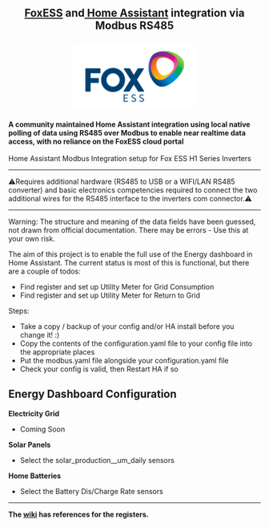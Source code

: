 <h2 align="center">
   <a href="https://www.fox-ess.com">FoxESS</a> and<a href="https://www.home-assistant.io"> Home Assistant</a> integration via Modbus RS485
   </br></br>
   <img src="https://github.com/home-assistant/brands/raw/master/custom_integrations/foxess/logo.png" >
   </br>
</h2>


<b>A community maintained Home Assistant integration using local native polling of data using RS485 over Modbus to enable near realtime data access, with no reliance on the FoxESS cloud portal</b><br><br>
Home Assistant Modbus Integration setup for Fox ESS H1 Series Inverters

---

⚠️Requires additional hardware (RS485 to USB or a WIFI/LAN RS485 converter) and basic electronics competencies required to connect the two additional wires for the RS485 interface to the inverters com connector.⚠️

---

<p>Warning: The structure and meaning of the data fields have been guessed, not drawn from official documentation. There may be errors - Use this at your own risk.</p>

The aim of this project is to enable the full use of the Energy dashboard in Home Assistant. The current status is most of this is functional, but there are a couple of todos:
* Find register and set up Utility Meter for Grid Consumption
* Find register and set up Utility Meter for Return to Grid

Steps:
* Take a copy / backup of your config and/or HA install before you change it! :)
* Copy the contents of the configuration.yaml file to your config file into the appropriate places
* Put the modbus.yaml file alongside your configuration.yaml file
* Check your config is valid, then Restart HA if so


## Energy Dashboard Configuration

**Electricity Grid**

- Coming Soon

**Solar Panels**

- Select the solar_production__um_daily sensors 

**Home Batteries**

- Select the Battery Dis/Charge Rate sensors

---

**The [wiki](https://github.com/StealthChesnut/HA-FoxESS-Modbus/wiki/Data-Register-Reference---H1-AC1) has references for the registers.**


